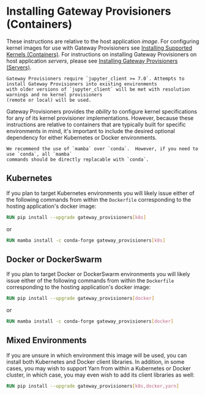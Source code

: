 # Installing Gateway Provisioners (Containers)

These instructions are relative to the host application _image_.  For configuring kernel images for use with Gateway
Provisioners see [Installing Supported Kernels (Containers)](installing-kernels-container.md).  For instructions on installing
Gateway Provisioners on host application _servers_, please see [Installing Gateway Provisioners (Servers)](installing-gp.md).

```{attention}
Gateway Provisioners require `jupyter_client >= 7.0`. Attempts to install Gateway Provisioners into existing environments
with older versions of `jupyter_client` will be met with resolution warnings and no kernel provisioners
(remote or local) will be used.
```

Gateway Provisioners provides the _ability_ to configure kernel specifications for any of its
kernel provisioner implementations. However, because these instructions are relative to containers that are typically
built for specific environments in mind, it's important to include the desired optional dependency for either
Kubernetes or Docker environments.

```{note}
We recommend the use of `mamba` over `conda`.  However, if you need to use `conda`, all `mamba`
commands should be directly replacable with `conda`.
```

## Kubernetes

If you plan to target Kubernetes environments you will likely issue either of the following commands
from within the `Dockerfile` corresponding to the hosting application's docker image:

```dockerfile
RUN pip install --upgrade gateway_provisioners[k8s]
```

or

```dockerfile
RUN mamba install -c conda-forge gateway_provisioners[k8s]
```

## Docker or DockerSwarm

If you plan to target Docker or DockerSwarm environments you will likely issue either of the
following commands from within the `Dockerfile` corresponding to the hosting application's docker image:

```dockerfile
RUN pip install --upgrade gateway_provisioners[docker]
```

or

```dockerfile
RUN mamba install -c conda-forge gateway_provisioners[docker]
```

## Mixed Environments

If you are unsure in which environment this image will be used, you can install both Kubernetes and Docker client
libraries.  In addition, in some cases, you may wish to support Yarn from within a Kubernetes or Docker cluster, in
which case, you may even wish to add its client libraries as well:

```dockerfile
RUN pip install --upgrade gateway_provisioners[k8s,docker,yarn]
```
